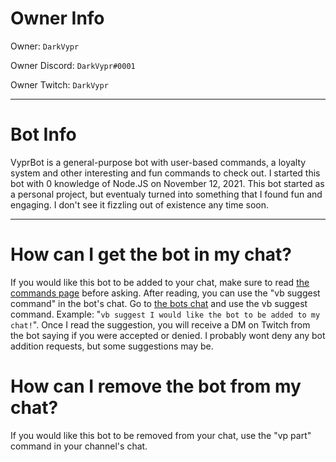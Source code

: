 # Owner Info

Owner: `DarkVypr`

Owner Discord: `DarkVypr#0001`

Owner Twitch: `DarkVypr`

---

# Bot Info

VyprBot is a general-purpose bot with user-based commands, a loyalty system and other interesting and fun commands to check out. I started this bot with 0 knowledge of Node.JS on November 12, 2021. This bot started as a personal project, but eventualy turned into something that I found fun and engaging. I don't see it fizzling out of existence any time soon.

---

# How can I get the bot in my chat?

If you would like this bot to be added to your chat, make sure to read [the commands page](https://darkvypr.com/commands) before asking. After reading, you can use the "vb suggest command" in the bot's chat. Go to [the bots chat](https://twitch.tv/vyprbot) and use the vb suggest command. Example: "`vb suggest I would like the bot to be added to my chat!`". Once I read the suggestion, you will receive a DM on Twitch from the bot saying if you were accepted or denied. I probably wont deny any bot addition requests, but some suggestions may be.

# How can I remove the bot from my chat?

If you would like this bot to be removed from your chat, use the "vp part" command in your channel's chat.